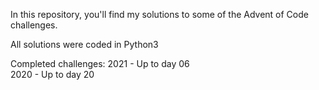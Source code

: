 In this repository, you'll find my solutions to some of the Advent of Code challenges.

All solutions were coded in Python3

Completed challenges:
2021 - Up to day 06 \
2020 - Up to day 20

